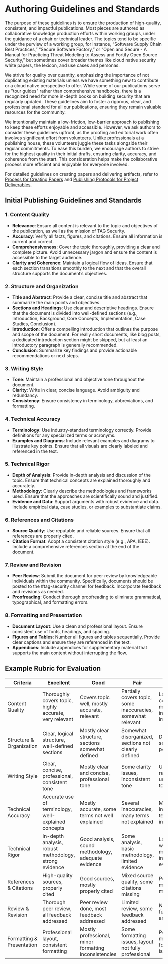 # Authoring Guidelines and Standards

The purpose of these guidelines is to ensure the production of high-quality, consistent, and impactful publications. Most pieces are authored as collaborative knowledge production efforts within working groups, under the guidance of a chair or technical leader.
The topics tend to be specific under the purview of a working group, for instance, “Software Supply Chain Best Practices,” “Secure Software Factory,” or “Open and Secure - A Manual for Practicing Threat Modeling to Assess and Fortify Open Source Security,” but sometimes cover broader themes like cloud native security white papers, the lexicon, and use cases and personas.

We strive for quality over quantity, emphasizing the importance of not duplicating existing materials unless we have something new to contribute or a cloud native perspective to offer.
While some of our publications serve as "tour guides" rather than comprehensive handbooks, there is a recognized need for more in-depth books on building security that are regularly updated. These guidelines aim to foster a rigorous, clear, and professional standard for all our publications, ensuring they remain valuable resources for the community.

We intentionally maintain a low-friction, low-barrier approach to publishing to keep these efforts enjoyable and accessible.
However, we ask authors to consider these guidelines upfront, as the proofing and editorial work often involves significant effort from volunteers. Unlike professionals at a publishing house, these volunteers juggle these tasks alongside their regular commitments. To ease this burden, we encourage authors to strive for the highest quality in their initial drafts, ensuring clarity, accuracy, and coherence from the start.
This consideration helps make the collaborative process more efficient and enjoyable for everyone involved.

For detailed guidelines on creating papers and delivering artifacts, refer to [Process for Creating Papers](paper-process.md) and [Publishing Protocols for Project Deliverables](publishing-protocols.md).

## Initial Publishing Guidelines and Standards

### 1. Content Quality

- **Relevance**: Ensure all content is relevant to the topic and objectives of the publication, as well as the mission of TAG Security.
- **Accuracy**: Verify all facts, figures, and citations. Ensure all information is current and correct.
- **Comprehensiveness**: Cover the topic thoroughly, providing a clear and complete picture. Avoid unnecessary jargon and ensure the content is accessible to the target audience.
- **Clarity and Coherence**: Maintain a logical flow of ideas. Ensure that each section transitions smoothly to the next and that the overall structure supports the document’s objectives.

### 2. Structure and Organization

- **Title and Abstract**: Provide a clear, concise title and abstract that summarize the main points and objectives.
- **Sections and Headings**: Use clear and descriptive headings. Ensure that the document is divided into well-defined sections (e.g., Introduction, Background, Core Concepts, Implementation, Case Studies, Conclusion).
- **Introduction**: Offer a compelling introduction that outlines the purpose and scope of the document. For really short documents, like blog posts, a dedicated introduction section might be skipped, but at least an introductory paragraph is generally recommended.
- **Conclusion**: Summarize key findings and provide actionable recommendations or next steps.

### 3. Writing Style

- **Tone**: Maintain a professional and objective tone throughout the document.
- **Clarity**: Write in clear, concise language. Avoid ambiguity and redundancy.
- **Consistency**: Ensure consistency in terminology, abbreviations, and formatting.

### 4. Technical Accuracy

- **Terminology**: Use industry-standard terminology correctly. Provide definitions for any specialized terms or acronyms.
- **Examples and Diagrams**: Include relevant examples and diagrams to illustrate key points. Ensure that all visuals are clearly labeled and referenced in the text.

### 5. Technical Rigor

- **Depth of Analysis**: Provide in-depth analysis and discussion of the topic. Ensure that technical concepts are explained thoroughly and accurately.
- **Methodology**: Clearly describe the methodologies and frameworks used. Ensure that the approaches are scientifically sound and justified.
- **Evidence and Data**: Support arguments with robust evidence and data. Include empirical data, case studies, or examples to substantiate claims.

### 6. References and Citations

- **Source Quality**: Use reputable and reliable sources. Ensure that all references are properly cited.
- **Citation Format**: Adopt a consistent citation style (e.g., APA, IEEE). Include a comprehensive references section at the end of the document.

### 7. Review and Revision

- **Peer Review**: Submit the document for peer review by knowledgeable individuals within the community. Specifically, documents should be posted to the #tag-security channel for feedback. Incorporate feedback and revisions as needed.
- **Proofreading**: Conduct thorough proofreading to eliminate grammatical, typographical, and formatting errors.

### 8. Formatting and Presentation

- **Document Layout**: Use a clean and professional layout. Ensure consistent use of fonts, headings, and spacing.
- **Figures and Tables**: Number all figures and tables sequentially. Provide clear captions and ensure they are referenced in the text.
- **Appendices**: Include appendices for supplementary material that supports the main content without interrupting the flow.

## Example Rubric for Evaluation

| Criteria            | Excellent                                                | Good                                                    | Fair                                                     | Poor                                                     |
|---------------------|----------------------------------------------------------|---------------------------------------------------------|----------------------------------------------------------|----------------------------------------------------------|
| Content Quality     | Thoroughly covers topic, highly accurate, very relevant  | Covers topic well, mostly accurate, relevant             | Partially covers topic, some inaccuracies, somewhat relevant | Lacks coverage, many inaccuracies, irrelevant            |
| Structure & Organization | Clear, logical structure, well-defined sections        | Mostly clear structure, sections somewhat defined         | Somewhat disorganized, sections not clearly defined       | Disorganized, sections poorly defined                    |
| Writing Style       | Clear, concise, professional, consistent tone            | Mostly clear and concise, professional tone               | Some clarity issues, inconsistent tone                    | Unclear, redundant, unprofessional tone                  |
| Technical Accuracy  | Accurate use of terminology, well-explained concepts     | Mostly accurate, some terms not well explained            | Several inaccuracies, many terms not explained            | Many inaccuracies, terms used incorrectly                |
| Technical Rigor     | In-depth analysis, robust methodology, strong evidence   | Good analysis, sound methodology, adequate evidence       | Some analysis, basic methodology, limited evidence        | Lacks depth, weak methodology, insufficient evidence     |
| References & Citations | High-quality sources, properly cited                     | Good sources, mostly properly cited                        | Mixed source quality, some citations missing              | Poor sources, many citations missing                     |
| Review & Revision   | Thorough peer review, all feedback addressed             | Peer review done, most feedback addressed                  | Limited review, some feedback addressed                   | No review, feedback not addressed                        |
| Formatting & Presentation | Professional layout, consistent formatting           | Mostly professional, minor formatting inconsistencies      | Some formatting issues, layout not fully professional     | Poor layout, many formatting issues                      |
